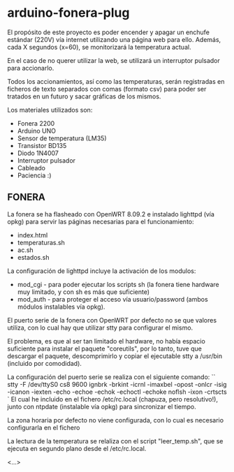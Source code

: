 arduino-fonera-plug
===================

El propósito de este proyecto es poder encender y apagar un enchufe estándar (220V) vía internet utilizando una página web para ello. Además, cada X segundos (x=60), se monitorizará la temperatura actual.

En el caso de no querer utilizar la web, se utilizará un interruptor pulsador para accionarlo.

Todos los accionamientos, así como las temperaturas, serán registradas en ficheros de texto separados con comas (formato csv) para poder ser tratados en un futuro y sacar gráficas de los mismos.

Los materiales utilizados son:
- Fonera 2200
- Arduino UNO
- Sensor de temperatura (LM35)
- Transistor BD135
- Diodo 1N4007
- Interruptor pulsador
- Cableado
- Paciencia :)

FONERA
------
La fonera se ha flasheado con OpenWRT 8.09.2 e instalado lighttpd (vía opkg) para servir las páginas necesarias para el funcionamiento:
- index.html
- temperaturas.sh
- ac.sh
- estados.sh

La configuración de lighttpd incluye la activación de los modulos:
* mod_cgi - para poder ejecutar los scripts sh (la fonera tiene hardware muy limitado, y con sh es más que suficiente)
* mod_auth - para proteger el acceso vía usuario/password (ambos módulos instalables vía opkg).

El puerto serie de la fonera con OpenWRT por defecto no se que valores utiliza, con lo cual hay que utilizar stty para configurar el mismo.

El problema, es que al ser tan limitado el hardware, no había espacio suficiente para instalar el paquete "coreutils", por lo tanto, tuve que descargar el paquete, descomprimirlo y copiar el ejecutable stty a /usr/bin (incluido por comodidad).

La configuración del puerto serie se realiza con el siguiente comando:
``
stty -F /dev/ttyS0 cs8 9600 ignbrk -brkint -icrnl -imaxbel -opost -onlcr -isig -icanon -iexten -echo -echoe -echok -echoctl -echoke noflsh -ixon -crtscts
`
El cual he incluido en el fichero /etc/rc.local (chapuza, pero resolutivo!), junto con ntpdate (instalable vía opkg) para sincronizar el tiempo.

La zona horaria por defecto no viene configurada, con lo cual es necesario configurarla en el fichero <NOMEACUERDO>

La lectura de la temperatura se relaliza con el script "leer_temp.sh", que se ejecuta en segundo plano desde el /etc/rc.local.

<...>
